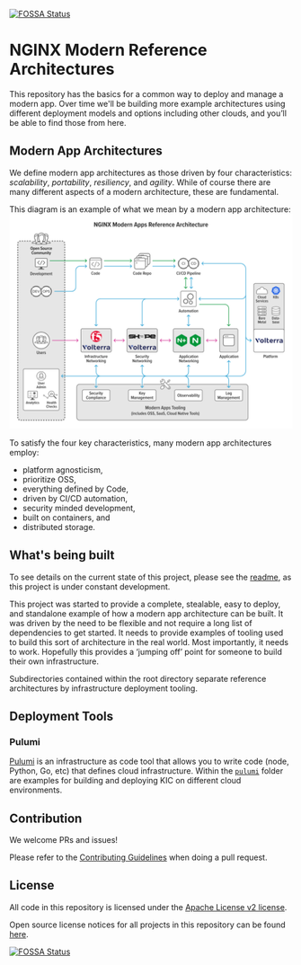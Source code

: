 [![FOSSA Status](https://app.fossa.com/api/projects/custom%2B5618%2Fgit%40github.com%3Anginxinc%2Fkic-reference-architectures.git.svg?type=shield)](https://app.fossa.com/projects/custom%2B5618%2Fgit%40github.com%3Anginxinc%2Fkic-reference-architectures.git?ref=badge_shield)

# NGINX Modern Reference Architectures

This repository has the basics for a common way to deploy and manage a modern app. Over time we'll be building more 
example architectures using different deployment models and options including other clouds, and you’ll be able to find
those from here.

## Modern App Architectures
We define modern app architectures as those driven by four characteristics: *scalability*, *portability*, *resiliency*,
and *agility*. While of course there are many different aspects of a modern architecture, these are fundamental.

This diagram is an example of what we mean by a modern app architecture:
 ![Modern Apps Architecture Example Diagram](DIAG-NGINX-ModernAppsRefArch-04-web-1024x776.svg)

To satisfy the four key characteristics, many modern app architectures employ:
* platform agnosticism,
* prioritize OSS,
* everything defined by Code,
* driven by CI/CD automation,
* security minded development,
* built on containers, and
* distributed storage.


## What's being built
To see details on the current state of this project, please see the 
[readme](https://github.com/nginxinc/kic-reference-architectures/tree/master/pulumi/aws), as this project is under 
constant development.

This project was started to provide a complete, stealable, easy to deploy, and standalone example of how a modern app
architecture can be built.  It was driven by the need to be flexible and not require a long list of dependencies to get 
started.  It needs to provide examples of tooling used to build this sort of architecture in the real world. Most
importantly, it needs to work. Hopefully this provides a ‘jumping off’ point for someone to build their own infrastructure.

Subdirectories contained within the root directory separate reference architectures by infrastructure deployment tooling.

## Deployment Tools

### Pulumi

[Pulumi](https://www.pulumi.com/) is an infrastructure as code tool that
allows you to write code (node, Python, Go, etc) that defines cloud
infrastructure. Within the [`pulumi`](./pulumi) folder are examples for
building and deploying KIC on different cloud environments.

## Contribution

We welcome PRs and issues!

Please refer to the [Contributing Guidelines](CONTRIBUTING.md) when doing a
pull request.  

## License

All code in this repository is licensed under the
[Apache License v2 license](./LICENSE).

Open source license notices for all projects in this repository can be found [here](https://app.fossa.com/reports/92595e16-c0b8-4c68-8c76-59696b6ac219).

[![FOSSA Status](https://app.fossa.com/api/projects/custom%2B5618%2Fgit%40github.com%3Anginxinc%2Fkic-reference-architectures.git.svg?type=large)](https://app.fossa.com/projects/custom%2B5618%2Fgit%40github.com%3Anginxinc%2Fkic-reference-architectures.git?ref=badge_large)
